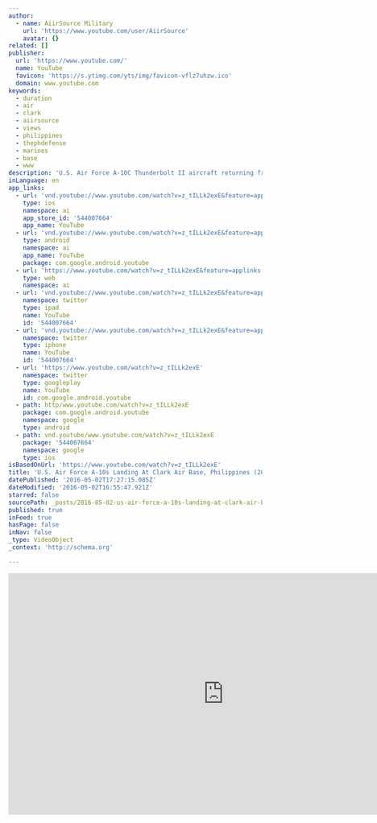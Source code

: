 ```yaml
---
author:
  - name: AiirSource Military
    url: 'https://www.youtube.com/user/AiirSource'
    avatar: {}
related: []
publisher:
  url: 'https://www.youtube.com/'
  name: YouTube
  favicon: 'https://s.ytimg.com/yts/img/favicon-vflz7uhzw.ico'
  domain: www.youtube.com
keywords:
  - duration
  - air
  - clark
  - aiirsource
  - views
  - philippines
  - thephdefense
  - marines
  - base
  - www
description: 'U.S. Air Force A-10C Thunderbolt II aircraft returning from a mission in the vicinity of Scarborough Shoal, Clark Air Base, Philippines. AiirSource Military covers events and missions from the United States Armed Forces: Army, Navy, Marine Corps, Air Force, and Coast Guard.'
inLanguage: en
app_links:
  - url: 'vnd.youtube://www.youtube.com/watch?v=z_tILLk2exE&feature=applinks'
    type: ios
    namespace: ai
    app_store_id: '544007664'
    app_name: YouTube
  - url: 'vnd.youtube://www.youtube.com/watch?v=z_tILLk2exE&feature=applinks'
    type: android
    namespace: ai
    app_name: YouTube
    package: com.google.android.youtube
  - url: 'https://www.youtube.com/watch?v=z_tILLk2exE&feature=applinks'
    type: web
    namespace: ai
  - url: 'vnd.youtube://www.youtube.com/watch?v=z_tILLk2exE&feature=applinks'
    namespace: twitter
    type: ipad
    name: YouTube
    id: '544007664'
  - url: 'vnd.youtube://www.youtube.com/watch?v=z_tILLk2exE&feature=applinks'
    namespace: twitter
    type: iphone
    name: YouTube
    id: '544007664'
  - url: 'https://www.youtube.com/watch?v=z_tILLk2exE'
    namespace: twitter
    type: googleplay
    name: YouTube
    id: com.google.android.youtube
  - path: http/www.youtube.com/watch?v=z_tILLk2exE
    package: com.google.android.youtube
    namespace: google
    type: android
  - path: vnd.youtube/www.youtube.com/watch?v=z_tILLk2exE
    package: '544007664'
    namespace: google
    type: ios
isBasedOnUrl: 'https://www.youtube.com/watch?v=z_tILLk2exE'
title: 'U.S. Air Force A-10s Landing At Clark Air Base, Philippines (2016)'
datePublished: '2016-05-02T17:27:15.085Z'
dateModified: '2016-05-02T16:55:47.921Z'
starred: false
sourcePath: _posts/2016-05-02-us-air-force-a-10s-landing-at-clark-air-base-philippines.md
published: true
inFeed: true
hasPage: false
inNav: false
_type: VideoObject
_context: 'http://schema.org'

---
```

<iframe src="https://cdn.embedly.com/widgets/media.html?src=https%3A%2F%2Fwww.youtube.com%2Fembed%2Fz_tILLk2exE%3Ffeature%3Doembed&amp;url=https%3A%2F%2Fwww.youtube.com%2Fwatch%3Fv%3Dz_tILLk2exE&amp;image=https%3A%2F%2Fi.ytimg.com%2Fvi%2Fz_tILLk2exE%2Fhqdefault.jpg&amp;key=b7d04c9b404c499eba89ee7072e1c4f7&amp;type=text%2Fhtml&amp;schema=youtube" width="854" height="480" scrolling="no" frameborder="0" allowfullscreen="" style=""></iframe>